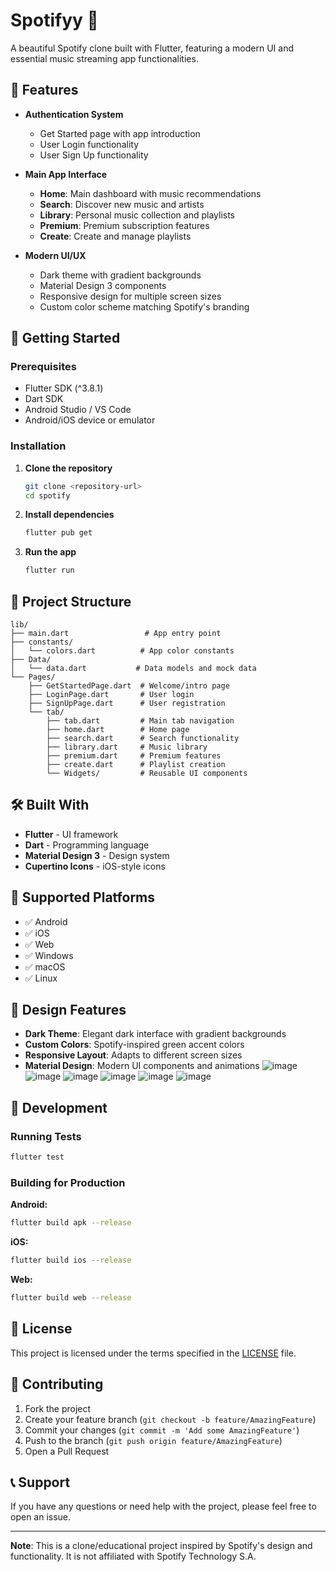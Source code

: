 # Spotifyy 🎵

A beautiful Spotify clone built with Flutter, featuring a modern UI and essential music streaming app functionalities.

## 📱 Features

- **Authentication System**
  - Get Started page with app introduction
  - User Login functionality
  - User Sign Up functionality

- **Main App Interface**
  - **Home**: Main dashboard with music recommendations
  - **Search**: Discover new music and artists
  - **Library**: Personal music collection and playlists
  - **Premium**: Premium subscription features
  - **Create**: Create and manage playlists

- **Modern UI/UX**
  - Dark theme with gradient backgrounds
  - Material Design 3 components
  - Responsive design for multiple screen sizes
  - Custom color scheme matching Spotify's branding

## 🚀 Getting Started

### Prerequisites

- Flutter SDK (^3.8.1)
- Dart SDK
- Android Studio / VS Code
- Android/iOS device or emulator

### Installation

1. **Clone the repository**
   ```bash
   git clone <repository-url>
   cd spotify
   ```

2. **Install dependencies**
   ```bash
   flutter pub get
   ```

3. **Run the app**
   ```bash
   flutter run
   ```

## 📁 Project Structure

```
lib/
├── main.dart                 # App entry point
├── constants/
│   └── colors.dart          # App color constants
├── Data/
│   └── data.dart           # Data models and mock data
└── Pages/
    ├── GetStartedPage.dart  # Welcome/intro page
    ├── LoginPage.dart       # User login
    ├── SignUpPage.dart      # User registration
    └── tab/
        ├── tab.dart         # Main tab navigation
        ├── home.dart        # Home page
        ├── search.dart      # Search functionality
        ├── library.dart     # Music library
        ├── premium.dart     # Premium features
        ├── create.dart      # Playlist creation
        └── Widgets/         # Reusable UI components
```

## 🛠️ Built With

- **Flutter** - UI framework
- **Dart** - Programming language
- **Material Design 3** - Design system
- **Cupertino Icons** - iOS-style icons

## 📱 Supported Platforms

- ✅ Android
- ✅ iOS
- ✅ Web
- ✅ Windows
- ✅ macOS
- ✅ Linux

## 🎨 Design Features

- **Dark Theme**: Elegant dark interface with gradient backgrounds
- **Custom Colors**: Spotify-inspired green accent colors
- **Responsive Layout**: Adapts to different screen sizes
- **Material Design**: Modern UI components and animations
  ![image](https://github.com/user-attachments/assets/15231908-b2da-4c6b-9fca-fbdac4ec1844)
  ![image](https://github.com/user-attachments/assets/d1196162-299a-456f-85ac-881a8bc4c2d4)
  ![image](https://github.com/user-attachments/assets/39f6887d-5a26-47c0-a33d-eca9d558bacd)
  ![image](https://github.com/user-attachments/assets/0be3ff64-cb68-47f7-afd0-35ef05362365)
  ![image](https://github.com/user-attachments/assets/90b34b9a-02ba-4e26-900a-e9c9044eddd2)
  ![image](https://github.com/user-attachments/assets/5622ba41-7c05-41fe-88db-a721b6e20108)



## 🔧 Development

### Running Tests

```bash
flutter test
```

### Building for Production

**Android:**
```bash
flutter build apk --release
```

**iOS:**
```bash
flutter build ios --release
```

**Web:**
```bash
flutter build web --release
```

## 📄 License

This project is licensed under the terms specified in the [LICENSE](LICENSE) file.

## 🤝 Contributing

1. Fork the project
2. Create your feature branch (`git checkout -b feature/AmazingFeature`)
3. Commit your changes (`git commit -m 'Add some AmazingFeature'`)
4. Push to the branch (`git push origin feature/AmazingFeature`)
5. Open a Pull Request

## 📞 Support

If you have any questions or need help with the project, please feel free to open an issue.

---

**Note**: This is a clone/educational project inspired by Spotify's design and functionality. It is not affiliated with Spotify Technology S.A.
